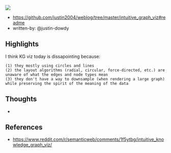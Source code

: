

![](/assets/images/2024-09-12-09-31-43.png)

- https://github.com/justin2004/weblog/tree/master/intuitive_graph_viz#readme
- written-by: @justin-dowdy


## Highlights

I think KG viz today is dissapointing because:

    (1) they mostly using circles and lines
    (2) the layout algorithms (radial, circular, force-directed, etc.) are unaware of what the edges and node types mean
    (3) they don't have a way to downsample (when rendering a large graph) while preserving the spirit of the meaning of the data

## Thoughts

- 

## References

- https://www.reddit.com/r/semanticweb/comments/1f5ytbg/intuitive_knowledge_graph_viz/